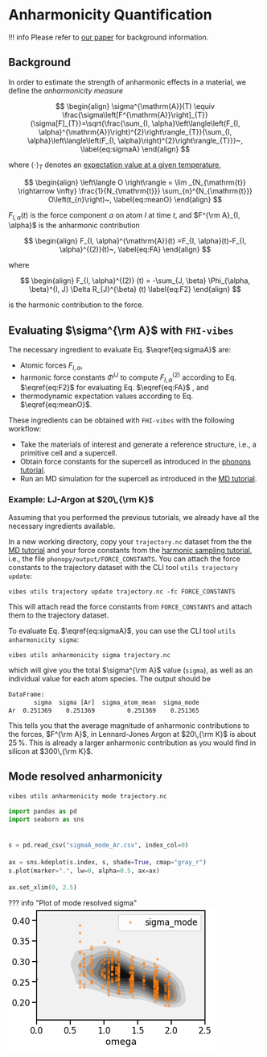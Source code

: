 # Anharmonicity Quantification

!!! info
	Please refer to [our paper](https://arxiv.org/abs/2006.14672) for background information.

## Background

In order to estimate the strength of anharmonic effects in a material, we define the _anharmonicity measure_

$$
\begin{align}
\sigma^{\mathrm{A}}(T) \equiv \frac{\sigma\left[F^{\mathrm{A}}\right]_{T}}{\sigma[F]_{T}}=\sqrt{\frac{\sum_{I, \alpha}\left\langle\left(F_{I, \alpha}^{\mathrm{A}}\right)^{2}\right\rangle_{T}}{\sum_{I, \alpha}\left\langle\left(F_{I, \alpha}\right)^{2}\right\rangle_{T}}}~,
\label{eq:sigmaA}
\end{align}
$$

where $\langle \cdot \rangle_T$ denotes an [expectation value at a given temperature](3_md_postprocess.md#expectation-value-and-convergence-estimation), 

$$
\begin{align}
	\left\langle O \right\rangle
	= \lim _{N_{\mathrm{t}} \rightarrow \infty} 
	\frac{1}{N_{\mathrm{t}}} \sum_{n}^{N_{\mathrm{t}}} O\left(t_{n}\right)~,
	\label{eq:meanO}
\end{align}
$$

$F_{I, \alpha} (t)$ is the force component $\alpha$ on atom $I$ at time $t$, and $F^{\rm A}_{I, \alpha}$ is the anharmonic contribution

$$
\begin{align}
	F_{I, \alpha}^{\mathrm{A}}(t)
	=F_{I, \alpha}(t)-F_{I, \alpha}^{(2)}(t)~,
	\label{eq:FA}
\end{align}
$$

where 

$$
\begin{align}
	F_{I, \alpha}^{(2)} (t)
	=
	-\sum_{J, \beta} \Phi_{\alpha, \beta}^{I, J} \Delta R_{J}^{\beta} (t)
\label{eq:F2}
\end{align}
$$

is the harmonic contribution to the force.



## Evaluating $\sigma^{\rm A}$ with `FHI-vibes`

The necessary ingredient to evaluate Eq. $\eqref{eq:sigmaA}$ are:

- Atomic forces $F_{I, \alpha}$,
- harmonic force constants $\Phi^{IJ}$ to compute $F_{I, \alpha}^{(2)}$ according to Eq. $\eqref{eq:F2}$ for evaluating Eq. $\eqref{eq:FA}$ , and
- thermodynamic expectation values according to Eq. $\eqref{eq:meanO}$.

These ingredients can be obtained with `FHI-vibes` with the following workflow:

- Take the materials of interest and generate a reference structure, i.e., a primitive cell and a supercell.
- Obtain force constants for the supercell as introduced in the [phonons tutorial](2_phonopy.md).
- Run an MD simulation for the supercell as introduced in the [MD tutorial](3_md_canonical_sampling.md).

### Example: LJ-Argon at $20\,{\rm K}$

Assuming that  you performed the previous tutorials, we already have all the necessary ingredients available.

In a new working directory, copy your `trajectory.nc` dataset from the the [MD tutorial](3_md_canonical_sampling.md) and your force constants from the [harmonic sampling tutorial](4_statistical_sampling.md#obtain-force-constants), i.e., the file `phonopy/output/FORCE_CONSTANTS`. You can attach the force constants to the trajectory dataset with the CLI tool `utils trajectory update`:

```
vibes utils trajectory update trajectory.nc -fc FORCE_CONSTANTS 
```

This will attach read the force constants from `FORCE_CONSTANTS` and attach them to the trajectory dataset.

To evaluate Eq. $\eqref{eq:sigmaA}$, you can use the CLI tool `utils anharmonicity sigma`:

```
vibes utils anharmonicity sigma trajectory.nc
```

which will give you the total $\sigma^{\rm A}$ value (`sigma`), as well as an individual value for each atom species. The output should be 

```
DataFrame:
       sigma  sigma [Ar]  sigma_atom_mean  sigma_mode
Ar  0.251369    0.251369         0.251369    0.251365
```

This tells you that the average magnitude of anharmonic contributions to the forces, $F^{\rm A}$, in Lennard-Jones Argon at $20\,{\rm K}$ is about $25\,\%$. This is already a larger anharmonic contribution as you would find in silicon at $300\,{\rm K}$.



## Mode resolved anharmonicity

```
vibes utils anharmonicity mode trajectory.nc 
```



```python
import pandas as pd
import seaborn as sns


s = pd.read_csv("sigmaA_mode_Ar.csv", index_col=0)

ax = sns.kdeplot(s.index, s, shade=True, cmap="gray_r")
s.plot(marker=".", lw=0, alpha=0.5, ax=ax)

ax.set_xlim(0, 2.5)
```

??? info "Plot of mode resolved sigma"
	![image](assets/sigma_mode_Ar.png)